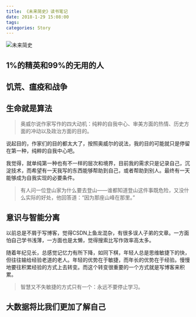 ```yaml
---
title: 《未来简史》读书笔记
date: 2018-1-29 15:08:00
tags: 
categories: Story
---
```


![未来简史](/blog/images/20180129_homo_deus.png)

## 1%的精英和99%的无用的人


## 饥荒、瘟疫和战争


## 生命就是算法

> 奥威尔说作家写作的四大动机：纯粹的自我中心、审美方面的热情、历史方面的冲动以及政治方面的目的。

说起目的，作家们的目的都太大了，按照奥威尔的说法，我的目的可能就只是停留在第一种，纯粹的自我中心吧。

我觉得，就单纯第一种也有不一样的层次和境界，目前我的需求只是记录自己，沉淀技术，而希望有一天我写的东西能够帮助到自己，或者帮助到别人。最终有一天能够成为自我实现的必要条件。

> 有人问一位登山家为什么要去登山——谁都知道登山这件事既危险，又没什么实际的好处，他回答道：“因为那座山峰在那里。”

<!--more-->

## 意识与智能分离

以前总是不屑于写博客，觉得CSDN上鱼龙混杂，有很多误人子弟的文章。一方面怕自己学书浅薄，一方面也是太懒，觉得搜索比写作效率高太多。

随着年纪见长，总感觉记忆力有所下降，如同下棋，年轻人总是思维敏捷下的快，但往往输给经验老道的老人。年轻的优势在于敏捷，而年长的优势在于经验。慢慢地要往积累经验的方式上去转变。而这个转变很重要的一个方式就是写博客来积累。

> 智慧又不失敏捷的方式只有一个：永远不要停止学习。

## 大数据将比我们更加了解自己

